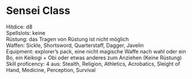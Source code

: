 # Sensei Class
Hitdice: d8  
Spellslots: keine  
Rüstung: das Tragen von Rüstung ist nicht möglich  
Waffen: Sickle, Shortsword, Quarterstaff, Dagger, Javelin  
Equipment: explorer’s pack, eine nicht magische Waffe nach wahl oder ein Bo, ein Keikogi + Obi oder etwas anderes zum Anziehen (Keine Rüstung)  
Skill proficency: 4 aus: Stealth, Religion, Athletics, Acrobatics, Sleight of Hand, Medicine, Perception, Survival
